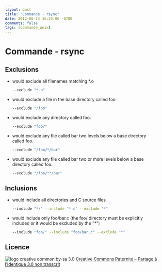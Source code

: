 ```yaml
---
layout: post
title: "Commande - rsync"
date: 2012-06-23 16:25:06 -0700
comments: false
tags: [commande_unix]
---
```


# Commande - rsync

## Exclusions

* would exclude all filenames matching *.o

	```bash
	--exclude "*.o"
	```

* would exclude a file in the base directory called foo

	```bash
	--exclude "/foo"
	```

* would exclude any directory called foo.

	```bash
	--exclude "foo/"
	```

* would exclude any file called bar two levels below a base directory called foo.

	```bash
	--exclude "/foo/*/bar"
	````

* would exclude any file called bar two or more levels below a base directory called foo.

	```bash
	--exclude "/foo/**/bar"
	```

## Inclusions

* would include all directories and C source files

	```bash
	--include "*/" --include "*.c" --exclude "*"
	```

* would include only foo/bar.c (the foo/ directory must be explicitly included or it would be excluded by the "*")

	```bash
	--include "foo/" --include "foo/bar.c" --exclude "*"
	```

## Licence

![logo creative common by-sa 3.0](http://i.creativecommons.org/l/by-sa/3.0/88x31.png)
[Creative Commons Paternité – Partage à l’Identique 3.0 non transcrit](http://creativecommons.org/licenses/by-sa/3.0/)
